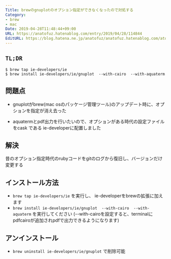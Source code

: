 ```yaml
---
Title: brewのgnuplotのオプション指定ができなくなったので対処する
Category:
- brew
- mac
Date: 2019-04-28T11:48:44+09:00
URL: https://anatofuz.hatenablog.com/entry/2019/04/28/114844
EditURL: https://blog.hatena.ne.jp/anatofuz/anatofuz.hatenablog.com/atom/entry/17680117127086470822
---
```


## `TL;DR`

```
$ brew tap ie-developers/ie
$ brew install ie-developers/ie/gnuplot  --with-cairo  --with-aquaterm
```


## 問題点
- gnuplotがbrew(mac osのパッケージ管理ツール)のアップデート時に、オプションを指定が消え去った

- aquatermとpdf出力を行いたいので、オプションがある時代の設定ファイルをcask である ie-developerに配置しました

## 解決

昔のオプション指定時代のrubyコードをgitのログから復旧し、バージョンだけ変更する

## インストール方法
- `brew tap ie-developers/ie` を実行し、 ie-developerをbrewの拡張に加えます
- `brew install ie-developers/ie/gnuplot  --with-cairo  --with-aquaterm` を実行してください
(--with-cairoを設定すると、terminalにpdfcairoが追加されpdfで出力できるようになります)

## アンインストール
- `brew uninstall ie-developers/ie/gnuplot` で削除可能

